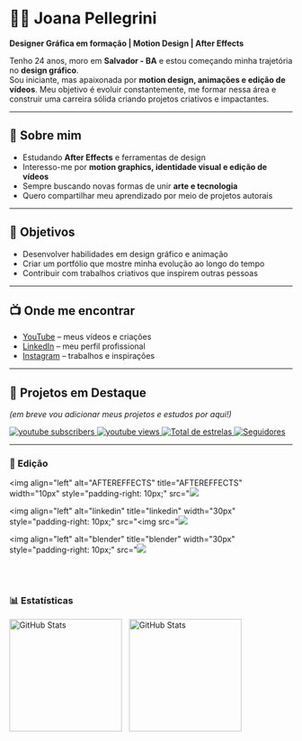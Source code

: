 # 👩‍💻 Joana Pellegrini  

**Designer Gráfica em formação | Motion Design | After Effects**  

Tenho 24 anos, moro em **Salvador - BA** e estou começando minha trajetória no **design gráfico**.  
Sou iniciante, mas apaixonada por **motion design, animações e edição de vídeos**. Meu objetivo é evoluir constantemente, me formar nessa área e construir uma carreira sólida criando projetos criativos e impactantes.  

---

## 🎨 Sobre mim
- Estudando **After Effects** e ferramentas de design  
- Interesso-me por **motion graphics, identidade visual e edição de vídeos**  
- Sempre buscando novas formas de unir **arte e tecnologia**  
- Quero compartilhar meu aprendizado por meio de projetos autorais  

---

## 🌱 Objetivos
- Desenvolver habilidades em design gráfico e animação  
- Criar um portfólio que mostre minha evolução ao longo do tempo  
- Contribuir com trabalhos criativos que inspirem outras pessoas  

---

## 📺 Onde me encontrar
- [YouTube](https://www.youtube.com/) – meus vídeos e criações  
- [LinkedIn](https://www.linkedin.com/) – meu perfil profissional  
- [Instagram](https://www.instagram.com/) – trabalhos e inspirações  

---

## 🚀 Projetos em Destaque
*(em breve vou adicionar meus projetos e estudos por aqui!)*  


<p align="left">
    <a href="https://www.youtube.com/@pssoawj">
        <img 
            alt="youtube subscribers" 
            title="Inscreva-se no meu canal" 
            src="https://custom-icon-badges.demolab.com/youtube/channel/subscribers/UCo-gJ8RnTn5akHqHvO55DVA?color=%23E05D44&label=Inscreva-se&logo=video&logoColor=white&style=for-the-badge&labelColor=CE4630"
        />
    </a>
    <a href="https://www.youtube.com/@pssoawj">
        <img 
            alt="youtube views" 
            title="Vizualizações no YouTube" 
            src="https://custom-icon-badges.demolab.com/youtube/channel/views/UCo-gJ8RnTn5akHqHvO55DVA?color=%23E1AD0E&logo=eye&logoColor=white&style=for-the-badge&labelColor=C79600"
        />
    </a> 
    <a href="https://github.com/joanapellegrini?tab=repositories&sort=stargazers">
        <img 
            alt="Total de estrelas" 
            title="Total de estrelas GitHub" 
            src="https://custom-icon-badges.demolab.com/github/stars/joanapellegrini?color=55960c&style=for-the-badge&labelColor=488207&logo=star&label=estrelas"
        />
    </a>
    <a href="https://github.com/joanapellegrini?tab=followers">
        <img 
            alt="Seguidores" 
            title="Me siga no GitHub" 
            src="https://custom-icon-badges.demolab.com/github/followers/joanapellegrini?color=236ad3&labelColor=1155ba&style=for-the-badge&logo=github&label=Seguidores&logoColor=white"
        />
    </a>
</p>

---

### 🤖 Edição

<img 
    align="left" 
    alt="AFTEREFFECTS"
    title="AFTEREFFECTS" 
    width="10px" 
    style="padding-right: 10px;" 
    src="<img src="https://cdn.jsdelivr.net/gh/devicons/devicon@latest/icons/aftereffects/aftereffects-original.svg" 
/>

<img 
    align="left" 
    alt="linkedin" 
    title="linkedin"
    width="30px" 
    style="padding-right: 10px;" 
    src="<img src="<img src="https://cdn.jsdelivr.net/gh/devicons/devicon@latest/icons/linkedin/linkedin-original.svg"
/>

<img 
    align="left" 
    alt="blender" 
    title="blender"
    width="30px" 
    style="padding-right: 10px;" 
    src="<img src="https://cdn.jsdelivr.net/gh/devicons/devicon@latest/icons/blender/blender-original.svg" 
/>

<br/>
<br/>

### 📊 Estatísticas

<p>
  <img 
    align="left" 
    alt="GitHub Stats" 
    height="200" 
    style="padding-right: 10px;" 
    src="https://github-readme-stats.vercel.app/api?username=joanapellegrini&show_icons=true&theme=tokyonight&include_all_commits=true&locale=pt-br" 
  />

<img 
      align="left" 
      alt="GitHub Stats" 
      height="200" 
      src="https://github-readme-stats.vercel.app/api/top-langs/?username=joanapellegrini&theme=tokyonight&layout=compact&custom_title=Tecnologias&langs_count=9" 
  />

</p>
